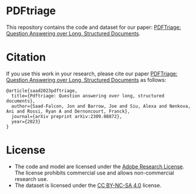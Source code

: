 # PDFtriage

This repository contains the code and dataset for our paper: [PDFTriage: Question Answering over Long, Structured Documents](https://arxiv.org/abs/2309.08872). 


# Citation

If you use this work in your research, please cite our paper [PDFTriage: Question Answering over Long, Structured Documents](https://arxiv.org/abs/2309.08872) as follows:

```
@article{saad2023pdftriage,
  title={Pdftriage: Question answering over long, structured documents},
  author={Saad-Falcon, Jon and Barrow, Joe and Siu, Alexa and Nenkova, Ani and Rossi, Ryan A and Dernoncourt, Franck},
  journal={arXiv preprint arXiv:2309.08872},
  year={2023}
}
```

# License

- The code and model are licensed under the [Adobe Research License](./LICENSE.md). The license prohibits commercial use and allows non-commercial research use. 
- The dataset is licensed under the [CC BY-NC-SA 4.0](https://creativecommons.org/licenses/by-nc-sa/4.0/legalcode) license.

